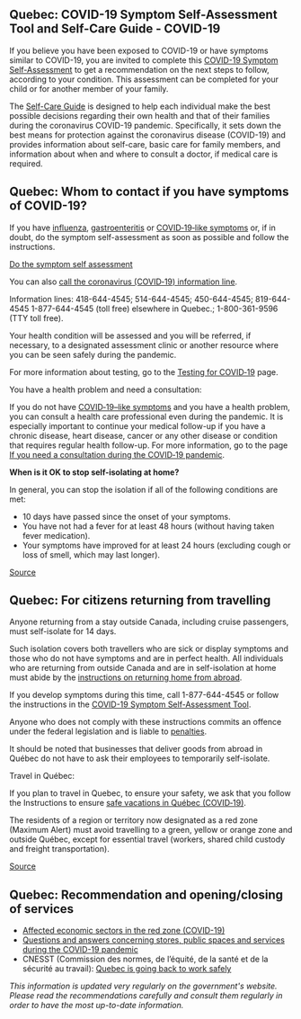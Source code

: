 ## Quebec: COVID-19 Symptom Self-Assessment Tool and Self-Care Guide - COVID-19

If you believe you have been exposed to COVID-19 or have symptoms similar to COVID-19, you are invited to complete this [COVID-19 Symptom Self-Assessment](https://www.quebec.ca/en/health/health-issues/a-z/2019-coronavirus/covid-19-symptom-self-assessment-tool/) to get a recommendation on the next steps to follow, according to your condition. This assessment can be completed for your child or for another member of your family.

The [Self-Care Guide](https://publications.msss.gouv.qc.ca/msss/en/document-002492/) is designed to help each individual make the best possible decisions regarding their own health and that of their families during the coronavirus COVID-19 pandemic. Specifically, it sets down the best means for protection against the coronavirus disease (COVID-19) and provides information about self-care, basic care for family members, and information about when and where to consult a doctor, if medical care is required.

## Quebec: Whom to contact if you have symptoms of COVID-19?

If you have [influenza](https://www.quebec.ca/en/health/health-issues/flu-cold-and-gastroenteritis/flu-influenza/#c1285), [gastroenteritis](https://www.quebec.ca/en/health/health-issues/flu-cold-and-gastroenteritis/gastroenteritis/#c1816) or [COVID‑19‑like symptoms](https://www.quebec.ca/en/health/health-issues/a-z/general-information-about-coronavirus/#c46539) or, if in doubt, do the symptom self-assessment as soon as possible and follow the instructions.

[Do the symptom self assessment](https://www.quebec.ca/en/health/health-issues/a-z/2019-coronavirus/covid-19-symptom-self-assessment-tool/)

You can also [call the coronavirus (COVID‑19) information line](https://www.quebec.ca/en/health/health-issues/a-z/2019-coronavirus/whom-to-contact-if-you-have-symptoms-of-covid-19/#c72022).

Information lines: 418-644-4545; 514-644-4545; 450-644-4545; 819-644-4545
1-877-644-4545 (toll free) elsewhere in Quebec.; 1-800-361-9596 (TTY toll free).

Your health condition will be assessed and you will be referred, if necessary, to a designated assessment clinic or another resource where you can be seen safely during the pandemic.

For more information about testing, go to the [Testing for COVID‑19](https://www.quebec.ca/en/health/health-issues/a-z/2019-coronavirus/testing-for-covid-19/) page.

You have a health problem and need a consultation:

If you do not have [COVID‑19–like symptoms](https://www.quebec.ca/en/health/health-issues/a-z/general-information-about-coronavirus/#c46539) and you have a health problem, you can consult a health care professional even during the pandemic. It is especially important to continue your medical follow-up if you have a chronic disease, heart disease, cancer or any other disease or condition that requires regular health follow-up. For more information, go to the page [If you need a consultation during the COVID‑19 pandemic](https://www.quebec.ca/en/health/health-issues/a-z/2019-coronavirus/if-you-need-a-consultation-during-the-covid-19-pandemic/).

**When is it OK to stop self-isolating at home?**

In general, you can stop the isolation if all of the following conditions are met:

- 10 days have passed since the onset of your symptoms.
- You have not had a fever for at least 48 hours (without having taken fever medication).
- Your symptoms have improved for at least 24 hours (excluding cough or loss of smell, which may last longer).

[Source](https://www.quebec.ca/en/health/health-issues/a-z/2019-coronavirus/instructions-for-people-with-covid-19-in-home-isolation/)

## Quebec: For citizens returning from travelling

Anyone returning from a stay outside Canada, including cruise passengers, must self-isolate for 14 days.

Such isolation covers both travellers who are sick or display symptoms and those who do not have symptoms and are in perfect health. All individuals who are returning from outside Canada and are in self-isolation at home must abide by the [instructions on returning home from abroad](https://www.quebec.ca/en/health/health-issues/a-z/2019-coronavirus/instructions-for-travellers-covid19/#c58168).

If you develop symptoms during this time, call 1-877-644-4545 or follow the instructions in the [COVID-19 Symptom Self-Assessment Tool](https://www.quebec.ca/en/health/health-issues/a-z/2019-coronavirus/covid-19-symptom-self-assessment-tool/).

Anyone who does not comply with these instructions commits an offence under the federal legislation and is liable to [penalties](https://www.canada.ca/en/public-health/services/diseases/2019-novel-coronavirus-infection/latest-travel-health-advice.html#a2).

It should be noted that businesses that deliver goods from abroad in Québec do not have to ask their employees to temporarily self-isolate.

Travel in Québec:

If you plan to travel in Quebec, to ensure your safety, we ask that you follow the Instructions to ensure [safe vacations in Québec (COVID‑19)](https://www.quebec.ca/en/health/health-issues/a-z/2019-coronavirus/safe-vacations-quebec-covid-19/).

The residents of a region or territory now designated as a red zone (Maximum Alert) must avoid travelling to a green, yellow or orange zone and outside Québec, except for essential travel (workers, shared child custody and freight transportation).

[Source](https://www.quebec.ca/en/health/health-issues/a-z/2019-coronavirus/instructions-for-travellers-covid19/)

## Quebec: Recommendation and opening/closing of services

- [Affected economic sectors in the red zone (COVID-19)](https://www.quebec.ca/en/health/health-issues/a-z/2019-coronavirus/affected-economic-sectors-red-zone-covid-19/)
- [Questions and answers concerning stores, public spaces and services during the COVID-19 pandemic](https://www.quebec.ca/en/health/health-issues/a-z/2019-coronavirus/answers-questions-coronavirus-covid19/questions-answers-stores-public-spaces-covid-19/)
- CNESST (Commission des normes, de l’équité, de la santé et de la sécurité au travail): [Quebec is going back to work safely](https://www.cnesst.gouv.qc.ca/salle-de-presse/covid-19-info-en/Pages/back-to-work.aspx)

_This information is updated very regularly on the government's website. Please read the recommendations carefully and consult them regularly in order to have the most up-to-date information._
